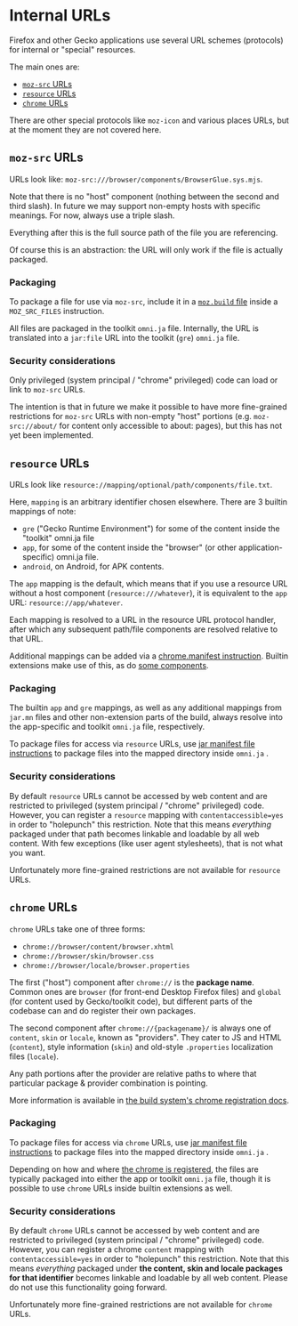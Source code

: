 # Internal URLs

Firefox and other Gecko applications use several URL schemes (protocols) for
internal or "special" resources.

The main ones are:

<!-- no toc -->
  - [`moz-src` URLs](#moz-src-urls)
  - [`resource` URLs](#resource-urls)
  - [`chrome` URLs](#chrome-urls)

There are other special protocols like `moz-icon` and various places URLs,
but at the moment they are not covered here.

## `moz-src` URLs
URLs look like: `moz-src:///browser/components/BrowserGlue.sys.mjs`.

Note that there is no "host" component (nothing between the second and third
slash). In future we may support non-empty hosts with specific meanings. For
now, always use a triple slash.

Everything after this is the full source path of the file you are referencing.

Of course this is an abstraction: the URL will only work if the file is actually
 packaged.

### Packaging

To package a file for use via `moz-src`, include it in a
[`moz.build` file][mozbuild-files] inside a `MOZ_SRC_FILES` instruction.

All files are packaged in the toolkit `omni.ja` file. Internally, the URL is
translated into a `jar:file` URL into the toolkit (`gre`) `omni.ja` file.

### Security considerations

Only privileged (system principal / "chrome" privileged) code can load
or link to `moz-src` URLs.

The intention is that in future we make it possible to have more fine-grained
restrictions for `moz-src` URLs with non-empty "host" portions
(e.g. `moz-src://about/` for content only accessible to about: pages), but this
has not yet been implemented.

## `resource` URLs
URLs look like `resource://mapping/optional/path/components/file.txt`.

Here, `mapping` is an arbitrary identifier chosen elsewhere. There are
3 builtin mappings of note:

- `gre` ("Gecko Runtime Environment") for some of the content inside the
  "toolkit" omni.ja file
- `app`, for some of the content inside the "browser" (or other
  application-specific) omni.ja file.
- `android`, on Android, for APK contents.

The `app` mapping is the default, which means that if you use a resource URL
without a host component (`resource:///whatever`), it is equivalent to the
`app` URL: `resource://app/whatever`.

Each mapping is resolved to a URL in the resource URL protocol handler, after
which any subsequent path/file components are resolved relative to that URL.

Additional mappings can be added via a
[chrome.manifest instruction][resource-map]. Builtin extensions make use of
this, as do [some components][searchfox-res-reg].

### Packaging
The builtin `app` and `gre` mappings, as well as any additional mappings from
`jar.mn` files and other non-extension parts of the build, always resolve into
the app-specific and toolkit `omni.ja` file, respectively.

To package files for access via `resource` URLs, use
[jar manifest file instructions][jar-manifest-files] to package files into
the mapped directory inside `omni.ja` .

### Security considerations
By default `resource` URLs cannot be accessed by web content and are restricted
to privileged (system principal / "chrome" privileged) code. However, you can
register a `resource` mapping with `contentaccessible=yes` in order to
"holepunch" this restriction. Note that this means _everything_ packaged under
that path becomes linkable and loadable by all web content. With few exceptions
(like user agent stylesheets), that is not what you want.

Unfortunately more fine-grained restrictions are not available for `resource`
URLs.

## `chrome` URLs
`chrome` URLs take one of three forms:

- `chrome://browser/content/browser.xhtml`
- `chrome://browser/skin/browser.css`
- `chrome://browser/locale/browser.properties`

The first ("host") component after `chrome://` is the **package name**. Common
ones are `browser` (for front-end Desktop Firefox files) and `global` (for
content used by Gecko/toolkit code), but different parts of the codebase can and
do register their own packages.

The second component after `chrome://{packagename}/` is always one of `content`,
`skin` or `locale`, known as "providers". They cater to JS and HTML (`content`),
style information (`skin`) and old-style `.properties` localization files
(`locale`).

Any path portions after the provider are relative paths to where that particular
package & provider combination is pointing.

More information is available in
[the build system's chrome registration docs][chrome-registration].

### Packaging
To package files for access via `chrome` URLs, use
[jar manifest file instructions][jar-manifest-files] to package files into
the mapped directory inside `omni.ja` .

Depending on how and where [the chrome is registered][chrome-registration],
the files are typically packaged into either the app or toolkit `omni.ja` file,
though it is possible to use `chrome` URLs inside builtin extensions as well.

### Security considerations
By default `chrome` URLs cannot be accessed by web content and are restricted
to privileged (system principal / "chrome" privileged) code. However, you can
register a chrome `content` mapping with `contentaccessible=yes` in order to
"holepunch" this restriction. Note that this means _everything_ packaged under
**the content, skin and locale packages for that identifier** becomes linkable
and loadable by all web content. Please do not use this functionality going
forward.

Unfortunately more fine-grained restrictions are not available for `chrome`
URLs.


[chrome-registration]: ../build/buildsystem/chrome-registration
[resource-map]: ../build/buildsystem/chrome-registration#resource
[mozbuild-files]: ../build/buildsystem/mozbuild-files
[searchfox-res-reg]: https://searchfox.org/mozilla-central/search?q=%25+resource&path=jar.mn&case=false&regexp=false
[jar-manifest-files]: ../build/buildsystem/jar-manifests
